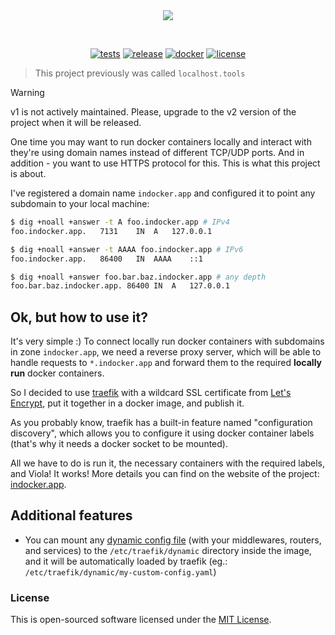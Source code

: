 <div align="center">
<picture>
  <source media="(prefers-color-scheme: dark)" srcset="https://socialify.git.ci/tarampampam/indocker-app/image?description=1&font=Raleway&forks=1&issues=1&owner=1&pulls=1&pattern=Solid&stargazers=1&theme=Dark">
  <img src="https://socialify.git.ci/tarampampam/indocker-app/image?description=1&font=Raleway&forks=1&issues=1&owner=1&pulls=1&pattern=Solid&stargazers=1">
</picture>

<p>&nbsp;</p>

[![tests][badge-tests]][actions]
[![release][badge-release]][actions]
[![docker][badge-docker]][quay]
[![license][badge-license]][license]
</div>

> This project previously was called `localhost.tools`

> [!WARNING]
> v1 is not actively maintained. Please, upgrade to the v2 version of the project when it will be released.

One time you may want to run docker containers locally and interact with they're using domain names instead of
different TCP/UDP ports. And in addition - you want to use HTTPS protocol for this. This is what this project
is about.

I've registered a domain name `indocker.app` and configured it to point any subdomain to your local machine:

```bash
$ dig +noall +answer -t A foo.indocker.app # IPv4
foo.indocker.app.	7131	IN	A	127.0.0.1

$ dig +noall +answer -t AAAA foo.indocker.app # IPv6
foo.indocker.app.	86400	IN	AAAA	::1

$ dig +noall +answer foo.bar.baz.indocker.app # any depth
foo.bar.baz.indocker.app. 86400	IN	A	127.0.0.1
```

## Ok, but how to use it?

It's very simple :) To connect locally run docker containers with subdomains in zone `indocker.app`, we need a
reverse proxy server, which will be able to handle requests to `*.indocker.app` and forward them to the required
**locally run** docker containers.

So I decided to use [traefik][traefik] with a wildcard SSL certificate from [Let's Encrypt][letsencrypt], put it
together in a docker image, and publish it.

As you probably know, traefik has a built-in feature named "configuration discovery", which allows you to configure
it using docker container labels (that's why it needs a docker socket to be mounted).

All we have to do is run it, the necessary containers with the required labels, and Viola! It works! More details
you can find on the website of the project: [indocker.app](https://indocker.app/).

## Additional features

- You can mount any [dynamic config file][dynamic-configuration] (with your middlewares, routers, and services)
  to the `/etc/traefik/dynamic` directory inside the image, and it will be automatically loaded by traefik
  (eg.: `/etc/traefik/dynamic/my-custom-config.yaml`)

### License

This is open-sourced software licensed under the [MIT License][license].

[badge-tests]:https://img.shields.io/github/actions/workflow/status/tarampampam/indocker-app/tests.yml?branch=master&maxAge=30&label=tests&logo=github&style=flat-square
[badge-release]:https://img.shields.io/github/actions/workflow/status/tarampampam/indocker-app/release.yml?maxAge=30&label=release&logo=github&style=flat-square
[badge-docker]:https://shields.io/static/v1?label=Docker%20image&message=quay.io%2Findocker%2Fapp&color=blue&style=flat-square
[badge-license]:https://img.shields.io/github/license/tarampampam/indocker-app.svg?maxAge=30&style=flat-square

[actions]:https://github.com/tarampampam/indocker-app/actions
[quay]:https://quay.io/indocker/app
[license]:https://github.com/tarampampam/indocker-app/blob/master/LICENSE
[traefik]:https://github.com/traefik/traefik
[letsencrypt]:https://letsencrypt.org/
[dynamic-configuration]:https://doc.traefik.io/traefik/getting-started/configuration-overview/#the-dynamic-configuration
